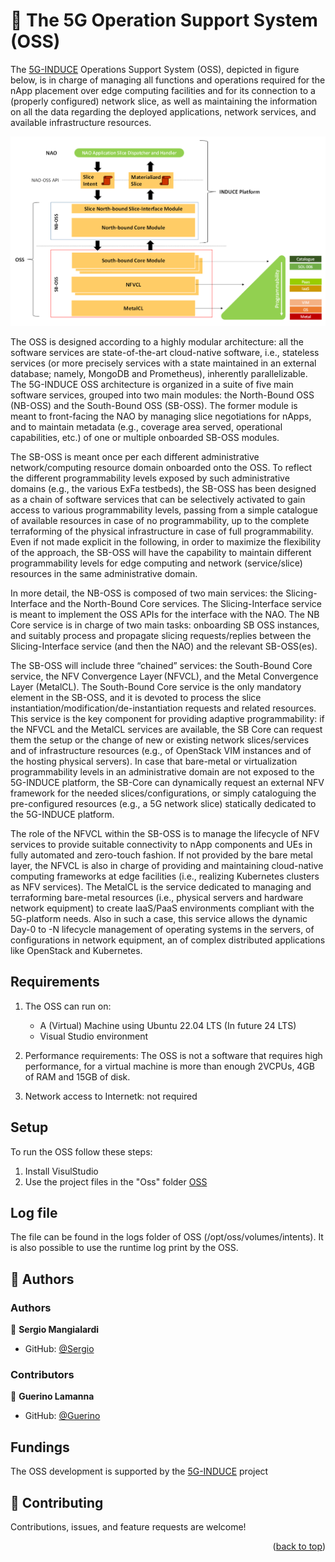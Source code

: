 <a name="readme-top"></a>
<!-- PROJECT DESCRIPTION -->

# 📖 The 5G Operation Support System (OSS)

The [5G-INDUCE](https://www.5g-induce.eu/) Operations Support System (OSS), depicted in figure below, is in charge of managing all functions and operations required for the nApp placement over edge computing facilities and for its connection to a (properly configured) network slice, as well as maintaining the information on all the data regarding the deployed applications, network services, and available infrastructure resources. 

![The OSS architecture](docs/images/oss_architecture.png)

The OSS is designed according to a highly modular architecture: all the software services are state-of-the-art cloud-native software, i.e., stateless services (or more precisely services with a state maintained in an external database; namely, MongoDB and Prometheus), inherently parallelizable. 
The 5G-INDUCE OSS architecture is organized in a suite of five main software services, grouped into two main modules: the North-Bound OSS (NB-OSS) and the South-Bound OSS (SB-OSS). 
The former module is meant to front-facing the NAO by managing slice negotiations for nApps, and to maintain metadata (e.g., coverage area served, operational capabilities, etc.) of one or multiple onboarded SB-OSS modules. 

The SB-OSS is meant once per each different administrative network/computing resource domain onboarded onto the OSS. 
To reflect the different programmability levels exposed by such administrative domains (e.g., the various ExFa testbeds), the SB-OSS has been designed as a chain of software services that can be selectively activated to gain access to various programmability levels, passing from a simple catalogue of available resources in case of no programmability, up to the complete terraforming of the physical infrastructure in case of full programmability. 
Even if not made explicit in the following, in order to maximize the flexibility of the approach, the SB-OSS will have the capability to maintain different programmability levels for edge computing and network (service/slice) resources in the same administrative domain. 

In more detail, the NB-OSS is composed of two main services: the Slicing-Interface and the North-Bound Core services. 
The Slicing-Interface service is meant to implement the OSS APIs for the interface with the NAO. 
The NB Core service is in charge of two main tasks: onboarding SB OSS instances, and suitably process and propagate slicing requests/replies between the Slicing-Interface service (and then the NAO) and the relevant SB-OSS(es). 

The SB-OSS will include three “chained” services: the South-Bound Core service, the NFV Convergence Layer (NFVCL), and the Metal Convergence Layer (MetalCL). 
The South-Bound Core service is the only mandatory element in the SB-OSS, and it is devoted to process the slice instantiation/modification/de-instantiation requests and related resources. 
This service is the key component for providing adaptive programmability: if the NFVCL and the MetalCL services are available, the SB Core can request them the setup or the change of new or existing network slices/services and of infrastructure resources (e.g., of OpenStack VIM instances and of the hosting physical servers). 
In case that bare-metal or virtualization programmability levels in an administrative domain are not exposed to the 5G-INDUCE platform, the SB-Core can dynamically request an external NFV framework for the needed slices/configurations, or simply cataloguing the pre-configured resources (e.g., a 5G network slice) statically dedicated to the 5G-INDUCE platform. 

The role of the NFVCL within the SB-OSS is to manage the lifecycle of NFV services to provide suitable connectivity to nApp components and UEs in fully automated and zero-touch fashion. 
If not provided by the bare metal layer, the NFVCL is also in charge of providing and maintaining cloud-native computing frameworks at edge facilities (i.e., realizing Kubernetes clusters as NFV services). 
The MetalCL is the service dedicated to managing and terraforming bare-metal resources (i.e., physical servers and hardware network equipment) to create IaaS/PaaS environments compliant with the 5G-platform needs. Also in such a case, this service allows the dynamic Day-0 to -N lifecycle management of operating systems in the servers, of configurations in network equipment, an of complex distributed applications like OpenStack and Kubernetes. 

<!-- GETTING STARTED -->

## Requirements

1. The OSS can run on:
   -  A (Virtual) Machine using Ubuntu 22.04 LTS (In future 24 LTS)
   -  Visual Studio environment

2. Performance requirements: The OSS is not a software that requires high performance, for a virtual machine is more than enough 2VCPUs, 4GB of RAM and 15GB of disk.
   
3. Network access to Internetk: not required

## Setup

To run the OSS follow these steps:
 1. Install VisulStudio
 2. Use the project files in the "Oss" folder [OSS](https://github.com/s2n-cnit/oss/Oss/)

## Log file
The file can be found in the logs folder of OSS (/opt/oss/volumes/intents). 
It is also possible to use the runtime log print by the OSS.

## 👥 Authors

### Authors
👤 **Sergio Mangialardi**

- GitHub: [@Sergio](https://github.com/softshark)

### Contributors
👤 **Guerino Lamanna**

- GitHub: [@Guerino](https://github.com/guerol)

## Fundings
The OSS development is supported by the [5G-INDUCE](https://www.5g-induce.eu/) project 

## 🤝 Contributing

Contributions, issues, and feature requests are welcome!

<p align="right">(<a href="#readme-top">back to top</a>)</p>

